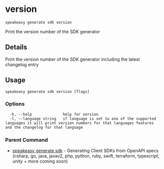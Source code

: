 # version  
`speakeasy generate sdk version`  


Print the version number of the SDK generator  

## Details

Print the version number of the SDK generator including the latest changelog entry

## Usage

```
speakeasy generate sdk version [flags]
```

### Options

```
  -h, --help              help for version
  -l, --language string   if language is set to one of the supported languages it will print version numbers for that languages features and the changelog for that language
```

### Parent Command

* [speakeasy generate sdk](README.md)	 - Generating Client SDKs from OpenAPI specs (csharp, go, java, javav2, php, python, ruby, swift, terraform, typescript, unity + more coming soon)
